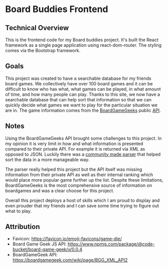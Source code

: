 # Board Buddies Frontend

## Technical Overview

This is the frontend code for my Board buddies project. It's built the React framework as a single page application using react-dom-router. The styling comes via the Bootstrap framework.

## Goals

This project was created to have a searchable database for my friends board games. We collectively have over 100 board games and it can be difficult to know who has what, what games can be played, in what amount of time, and how many people can play. Thanks to this site, we now have a searchable database that can help sort that information so that we can quickly decide what games we want to play for the particular situation we are in. The game information comes from the [BoardGameGeeks](https://boardgamegeek.com/) public [API](https://boardgamegeek.com/wiki/page/BGG_XML_API2).

## Notes

Using the BoardGameGeeks API brought some challenges to this project. In my opinion it is very limit in how and what information is presented compared to their private API. For example it is returned via XML as opposed to JSON. Luckily there was a [community made parser](https://www.npmjs.com/package/@code-bucket/board-game-geek/v/0.0.4) that helped sort the data in a more manageable way.

The parser really helped this project but the API itself was missing information from their private API as well as their internal ranking which would place more popular game further up the list. Despite these limitations, BoardGameGeeks is the most comprehensive source of information on boardgames and was a clear choose for this project.

Overall this project deploys a host of skills which I am proud to display and even prouder that my friends and I can save some time trying to figure out what to play.

## Attribution

- Favicon: https://favicon.io/emoji-favicons/game-die/
- Board Game Geek JS API: https://www.npmjs.com/package/@code-bucket/board-game-geek/v/0.0.4
- BoardGameGeek API: https://boardgamegeek.com/wiki/page/BGG_XML_API2

